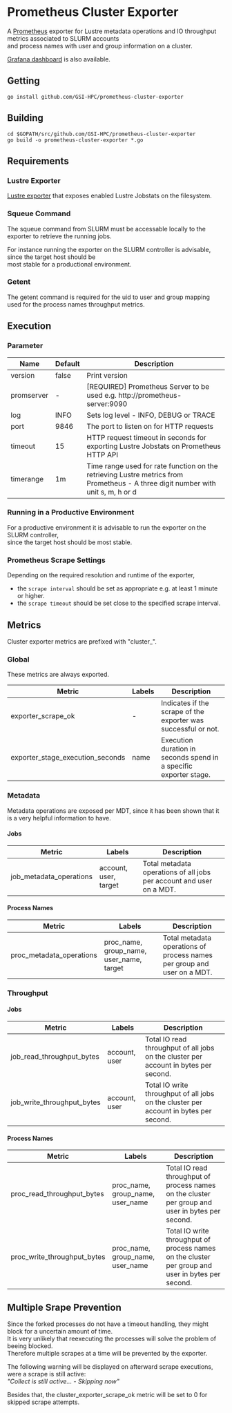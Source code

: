 # Prometheus Cluster Exporter

A [Prometheus](https://prometheus.io/) exporter for Lustre metadata operations and IO throughput metrics associated to SLURM accounts  
and process names with user and group information on a cluster.

[Grafana dashboard](https://grafana.com/grafana/dashboards/14668) is also available.

## Getting

`go install github.com/GSI-HPC/prometheus-cluster-exporter`

## Building

```
cd $GOPATH/src/github.com/GSI-HPC/prometheus-cluster-exporter
go build -o prometheus-cluster-exporter *.go
```

## Requirements

### Lustre Exporter

[Lustre exporter](https://github.com/GSI-HPC/lustre_exporter) that exposes enabled Lustre Jobstats on the filesystem.

### Squeue Command

The squeue command from SLURM must be accessable locally to the exporter to retrieve the running jobs.  

For instance running the exporter on the SLURM controller is advisable, since the target host should be  
most stable for a productional environment.

### Getent

The getent command is required for the uid to user and group mapping used for the process names throughput metrics.

## Execution

### Parameter

| Name       | Default           | Description                                                                                                                        |
| ---------- | ----------------- | ---------------------------------------------------------------------------------------------------------------------------------- |
| version    | false             | Print version                                                                                                                      | 
| promserver | \-                | [REQUIRED] Prometheus Server to be used e.g. http://prometheus-server:9090                                                         |
| log        | INFO              | Sets log level - INFO, DEBUG or TRACE                                                                                              | 
| port       | 9846              | The port to listen on for HTTP requests                                                                                            |
| timeout    | 15                | HTTP request timeout in seconds for exporting Lustre Jobstats on Prometheus HTTP API                                               |
| timerange  | 1m                | Time range used for rate function on the retrieving Lustre metrics from Prometheus - A three digit number with unit s, m, h or d   |

### Running in a Productive Environment

For a productive environment it is advisable to run the exporter on the SLURM controller,  
since the target host should be most stable.

### Prometheus Scrape Settings

Depending on the required resolution and runtime of the exporter,  
* the `scrape interval` should be set as appropriate e.g. at least 1 minute or higher.  
* the `scrape timeout` should be set close to the specified scrape interval.

## Metrics

Cluster exporter metrics are prefixed with "cluster_".

### Global

These metrics are always exported.

| Metric                              | Labels        | Description                                                       |
| ----------------------------------- | ------------- | ----------------------------------------------------------------- |
| exporter\_scrape\_ok                | -             | Indicates if the scrape of the exporter was successful or not.    |
| exporter\_stage\_execution\_seconds | name          | Execution duration in seconds spend in a specific exporter stage. |

### Metadata

Metadata operations are exposed per MDT, since it has been shown that it is a very helpful information to have.

#### **Jobs**

| Metric                     | Labels                | Description                                                          |
| ---------------------------| --------------------- | -------------------------------------------------------------------- |
| job\_metadata\_operations  | account, user, target | Total metadata operations of all jobs per account and user on a MDT. |

#### **Process Names**

| Metric                     | Labels                                      | Description                                                             |
| -------------------------- | ------------------------------------------- | ----------------------------------------------------------------------- |
| proc\_metadata\_operations | proc\_name, group\_name, user\_name, target | Total metadata operations of process names per group and user on a MDT. |


### Throughput

#### **Jobs**

| Metric                        | Labels        | Description                                                                           |
| ----------------------------- | ------------- | ------------------------------------------------------------------------------------- |
| job\_read\_throughput\_bytes  | account, user | Total IO read throughput of all jobs on the cluster per account in bytes per second.  |
| job\_write\_throughput\_bytes | account, user | Total IO write throughput of all jobs on the cluster per account in bytes per second. |

#### **Process Names**

| Metric                         | Labels                              | Description                                                                                       |
| ------------------------------ | ----------------------------------- | ------------------------------------------------------------------------------------------------- |
| proc\_read\_throughput\_bytes  | proc\_name, group\_name, user\_name | Total IO read throughput of process names on the cluster per group and user in bytes per second.  |
| proc\_write\_throughput\_bytes | proc\_name, group\_name, user\_name | Total IO write throughput of process names on the cluster per group and user in bytes per second. |

## Multiple Srape Prevention

Since the forked processes do not have a timeout handling, they might block for a uncertain amount of time.  
It is very unlikely that reexecuting the processes will solve the problem of beeing blocked.  
Therefore multiple scrapes at a time will be prevented by the exporter.  

The following warning will be displayed on afterward scrape executions, were a scrape is still active:  
    *"Collect is still active... - Skipping now"*

Besides that, the cluster\_exporter\_scrape\_ok metric will be set to 0 for skipped scrape attempts.  


